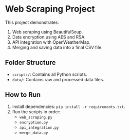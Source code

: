 # Web Scraping Project

This project demonstrates:
1. Web scraping using BeautifulSoup.
2. Data encryption using AES and RSA.
3. API integration with OpenWeatherMap.
4. Merging and saving data into a final CSV file.

## Folder Structure
- `scripts/`: Contains all Python scripts.
- `data/`: Contains raw and processed data files.

## How to Run
1. Install dependencies: `pip install -r requirements.txt`.
2. Run the scripts in order:
   - `web_scraping.py`
   - `encryption.py`
   - `api_integration.py`
   - `merge_data.py`
